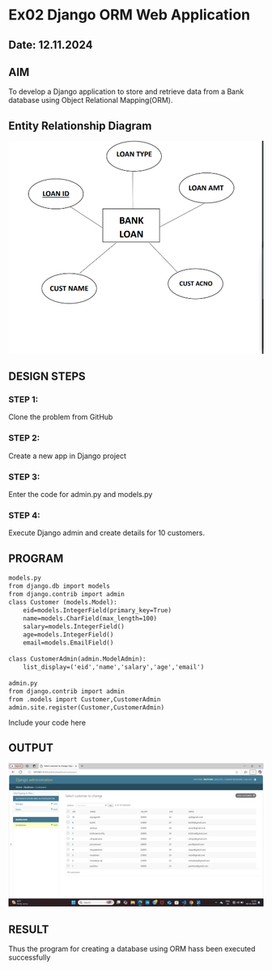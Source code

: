 # Ex02 Django ORM Web Application
## Date: 12.11.2024

## AIM
To develop a Django application to store and retrieve data from a Bank database using Object Relational Mapping(ORM).

## Entity Relationship Diagram
![alt text](<Screenshot 2024-11-23 190153.png>)


## DESIGN STEPS

### STEP 1:
Clone the problem from GitHub

### STEP 2:
Create a new app in Django project

### STEP 3:
Enter the code for admin.py and models.py

### STEP 4:
Execute Django admin and create details for 10 customers.

## PROGRAM
```
models.py 
from django.db import models
from django.contrib import admin
class Customer (models.Model):
    eid=models.IntegerField(primary_key=True)
    name=models.CharField(max_length=100)
    salary=models.IntegerField()
    age=models.IntegerField()
    email=models.EmailField()
 
class CustomerAdmin(admin.ModelAdmin):
    list_display=('eid','name','salary','age','email')

admin.py
from django.contrib import admin
from .models import Customer,CustomerAdmin
admin.site.register(Customer,CustomerAdmin)

```
Include your code here

## OUTPUT
![alt text](<Screenshot (1).png>)

## RESULT
Thus the program for creating a database using ORM hass been executed successfully

